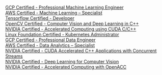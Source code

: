 [GCP Certified - Professional Machine Learning Engineer](https://www.credential.net/b5b51cc4-b3fa-4e04-9fbf-b07d2f57c787key=99876cf8adeb733170041c7ae6a87be244912356b51b572de22f2597354d0281)\
[AWS Certified - Machine Learning – Specialist](https://www.credly.com/badges/5d45db0e-70ec-42a9-bbef-0683c2e0f102)\
[Tensorflow Certified - Developer](https://www.credential.net/05090036-7608-481c-946a-04c0ed0919c2#gs.aqsnm2)\
[OpenCV Certified - Computer Vision and Deep Learning in C++](https://courses.opencv.org/certificates/70e99b41591e4f5db8775ebfb91f5863)\
[NVIDIA Certified - Accelerated Computing using CUDA C/C++](https://learn.nvidia.com/certificates?id=fc37af23e17940028b3bb8221c78f2ea)\
[Linux Foundation Certified - Kubernetes Administrator](https://ti-user-certificates.s3.amazonaws.com/e0df7fbf-a057-42af-8a1f-590912be5460/f5f29669-3c65-4fd1-ba5c-fad977a42014-amin-sedaghat-450c7e0c-bf4a-4ea7-a80f-7f2bc5d54d73-certificate.pdf)\
[GCP Certified - Professional Data Engineer](https://www.credly.com/earner/earned/badge/4d506db3-e1d7-42cb-b6e1-0358955089ad)\
[AWS Certified - Data Analytics – Specialist](https://www.credly.com/earner/earned/badge/84ac7ca2-5fca-4e09-ae54-7c82ae4ebaae)\
[NVIDIA Certified - CUDA Accelerated C++ Applications with Concurrent Streams](https://learn.nvidia.com/certificates?id=99Gp24-MT0GPtdXmyQ_kHw)\
[NVIDIA Certified - Deep Learning for Computer Vision](https://learn.nvidia.com/certificates?id=rpIVcJyMRVeAE4wk5PWokA)\
[NVIDIA Certified - Accelerated Computing with OpenACC](https://learn.nvidia.com/certificates?id=Ea6TWlY6RsiIcAtl3OvIBQ)
